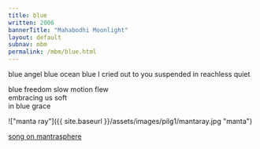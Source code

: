 ```yaml
---
title: blue
written: 2006
bannerTitle: "Mahabodhi Moonlight" 
layout: default
subnav: mbm
permalink: /mbm/blue.html
---
```


<div class="poem">
blue angel blue ocean blue  
I cried out to you  
suspended in reachless quiet
 
blue freedom slow motion flew  
embracing us soft  
in blue grace
</div>

!["manta ray"]({{ site.baseurl }}/assets/images/pilg1/mantaray.jpg "manta")

[song on mantrasphere](/mantrasphere/blue.html)
